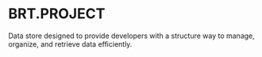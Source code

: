 # BRT.PROJECT
Data store designed to provide developers with a structure way to manage, organize, and retrieve data efficiently.  
